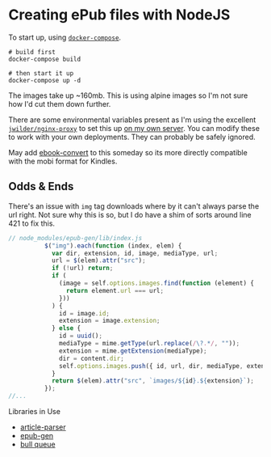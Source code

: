 # Creating ePub files with NodeJS

To start up, using [`docker-compose`](https://docs.docker.com/compose/).

```shell
# build first
docker-compose build

# then start it up
docker-compose up -d
```

The images take up ~160mb. This is using alpine images so I'm not sure
how I'd cut them down further.

There are some environmental variables present as I'm using the
excellent
[`jwilder/nginx-proxy`](https://hub.docker.com/r/jwilder/nginx-proxy)
to set this up [on my own
server](https://epub-creator.vincentsaulys.com/). You can modify these
to work with your own deployments. They can probably be safely
ignored.

May add [ebook-convert](https://www.npmjs.com/package/ebook-convert)
to this someday so its more directly compatible with the mobi format
for Kindles. 



## Odds & Ends

There's an issue with `img` tag downloads where by it can't always
parse the url right. Not sure why this is so, but I do have a shim of
sorts around line 421 to fix this. 

```javascript
// node_modules/epub-gen/lib/index.js
          $("img").each(function (index, elem) {
            var dir, extension, id, image, mediaType, url;
            url = $(elem).attr("src");
            if (!url) return;
            if (
              (image = self.options.images.find(function (element) {
                return element.url === url;
              }))
            ) {
              id = image.id;
              extension = image.extension;
            } else {
              id = uuid();
              mediaType = mime.getType(url.replace(/\?.*/, ""));
              extension = mime.getExtension(mediaType);
              dir = content.dir;
              self.options.images.push({ id, url, dir, mediaType, extension });
            }
            return $(elem).attr("src", `images/${id}.${extension}`);
          });
//...
```


Libraries in Use

  * [article-parser](https://www.npmjs.com/package/article-parser)
  * [epub-gen](https://www.npmjs.com/package/epub-gen)
  * [bull queue](https://github.com/OptimalBits/bull/tree/master)

